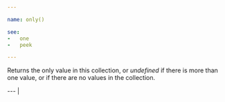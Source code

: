 ```yaml
---

name: only()

see:
-   one
-   peek

---
```


Returns the only value in this collection, or *undefined* if there is more than
one value, or if there are no values in the collection.

--- |

